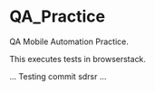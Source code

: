 # QA_Practice
QA Mobile Automation Practice.

This executes tests in browserstack.

... Testing commit sdrsr ...